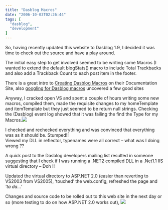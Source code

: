 ```yaml
---
title: "Dasblog Macros"
date: "2006-10-03T02:26:44"
tags: [
  "dasblog",
  "development"
]
---
```

So, having recently updated this website to Dasblog 1.9, I decided it was time to check out the source and have a play around.

The initial easy step to get involved seemed to be writing some Macros (I wanted to extend the default blogStats() macro to include Total Trackbacks and also add a Trackback Count to each post item in the footer.

There is a great intro to [Creating Dasblog Macros](http://dasblog.info/CategoryView,category,Development%2cCreating%2BMacros.aspx) on their Documentation Site, also [googling for Dasblog macros](http://www.google.co.uk/search?hl=en&rls=GGIC%2CGGIC%3A2006-37%2CGGIC%3Aen&q=dasblog+macros&btnG=Search&meta=) uncovered a few good sites

Anyway, I cracked open VS and spent a couple of hours writing some new macros, compiled them, made the requisite changes to my homeTemplate and itemTemplate but they just seemed to be return null strings. Checking the (Dasblog) event log showed that it was failing the find the Type for my Macros.[![](Capture_10-03-2006_1_thumb%5B2%5D.png)](https://kapie.com/content/binary/WindowsLiveWriter/DasblogMacros_2C6D/Capture_10-03-2006_1%5B2%5D.png)

I checked and rechecked everything and was convinced that everything was as it should be. Stumped!!  
Viewed my DLL in reflector, typenames were all correct – what was I doing wrong ??

A quick post to the Dasblog developers mailing list resulted in someone suggesting that I check if I was running a .NET2 compiled DLL in a .Net1.1 IIS virtual directory – Doh !!

Updated the virtual directory to ASP.NET 2.0 (easier than reverting to VS2003 from VS2005), ‘touched’ the web.config, refreshed the page and *‘ta da…’*

Changes and source code to be rolled out to this web site in the next day or so (more testing to do on how ASP.NET 2.0 works out), [![](Capture_10-03-2006_6_thumb%5B2%5D.png)](https://kapie.com/content/binary/WindowsLiveWriter/DasblogMacros_2C6D/Capture_10-03-2006_6%5B2%5D.png)